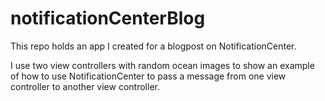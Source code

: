 # notificationCenterBlog
This repo holds an app I created for a blogpost on NotificationCenter.


I use two view controllers with random ocean images to show an example of how to use NotificationCenter to pass a message from one view controller to another view controller.
